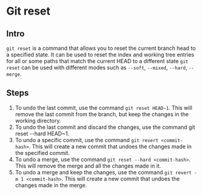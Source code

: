 # Git reset
## Intro
`git reset` is a command that allows you to reset the current branch head to a specified state. It can be used to reset the index and working tree entries for all or some paths that match the current HEAD to a different state `git reset` can be used with different modes such as `--soft`, `--mixed`, `--hard`, `--merge`.
## Steps
1. To undo the last commit, use the command `git reset HEAD~1`. This will remove the last commit from the branch, but keep the changes in the working directory.
2. To undo the last commit and discard the changes, use the command git reset --hard HEAD~1.
3. To undo a specific commit, use the command `git revert <commit-hash>`. This will create a new commit that undoes the changes made in the specified commit.
4. To undo a merge, use the command `git reset --hard <commit-hash>`. This will remove the merge and all the changes made in it.
5. To undo a merge and keep the changes, use the command `git revert -m 1 <commit-hash>`. This will create a new commit that undoes the changes made in the merge.